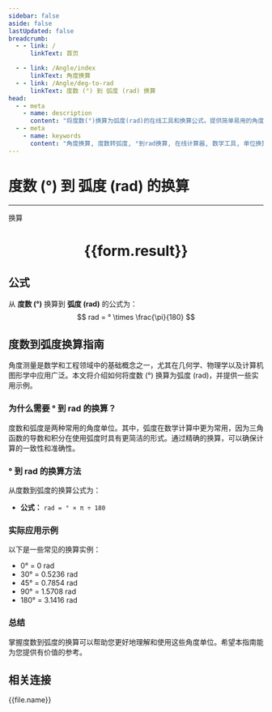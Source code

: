 ```yaml
---
sidebar: false
aside: false
lastUpdated: false
breadcrumb:
  - - link: /
      linkText: 首页

  - - link: /Angle/index
      linkText: 角度换算
  - - link: /Angle/deg-to-rad
      linkText: 度数 (°) 到 弧度 (rad) 换算
head:
  - - meta
    - name: description
      content: "将度数(°)换算为弧度(rad)的在线工具和换算公式。提供简单易用的角度单位换算计算器。"
  - - meta
    - name: keywords
      content: "角度换算, 度数转弧度, °到rad换算, 在线计算器, 数学工具, 单位换算"
---
```

# 度数 (°) 到 弧度 (rad) 的换算
---
<script setup>
import { onMounted, reactive, inject, ref } from 'vue'
import { NButton, NForm, NFormItem, NInput, NInputNumber, NSelect, NCard, useMessage,NGrid ,NGi } from 'naive-ui'
import { defineClientComponent } from 'vitepress'
import { Angle } from '../../files';
const convert = inject('convert')

const form = reactive({
  number: null,
  result: '',
})

const convertHandler = () => {
  if (form.number !== null && !isNaN(form.number)) {
    const convertedValue = parseFloat(form.number) * Math.PI / 180
    form.result = `${form.number}° = ${convertedValue.toFixed(4)}rad`
  } else {
    form.result = '请输入有效的数值。'
  }
}
</script>

<n-form size="large" :model="form">
  <n-form-item label="度数 (°)">
    <n-input-number v-model:value="form.number" placeholder="输入度数" style="width: 100%" />
  </n-form-item>
  <n-form-item>
    <n-button type="info" @click="convertHandler" block>换算</n-button>
  </n-form-item>
</n-form>

<n-card  embedded :bordered="false" hoverable>
  <div  style="text-align:center">
    <h1>{{form.result}}</h1>
  </div>
</n-card>

## 公式

从 **度数 (°)** 换算到 **弧度 (rad)** 的公式为：
$$ rad = ° \times \frac{\pi}{180} $$

## 度数到弧度换算指南

角度测量是数学和工程领域中的基础概念之一，尤其在几何学、物理学以及计算机图形学中应用广泛。本文将介绍如何将度数 (°) 换算为弧度 (rad)，并提供一些实用示例。

### 为什么需要 ° 到 rad 的换算？

度数和弧度是两种常用的角度单位。其中，弧度在数学计算中更为常用，因为三角函数的导数和积分在使用弧度时具有更简洁的形式。通过精确的换算，可以确保计算的一致性和准确性。

### ° 到 rad 的换算方法

从度数到弧度的换算公式为：

- **公式：** `rad = ° × π ÷ 180`

### 实际应用示例

以下是一些常见的换算实例：

- 0° = 0 rad
- 30° = 0.5236 rad
- 45° = 0.7854 rad
- 90° = 1.5708 rad
- 180° = 3.1416 rad

### 总结

掌握度数到弧度的换算可以帮助您更好地理解和使用这些角度单位。希望本指南能为您提供有价值的参考。

## 相关连接
<n-grid x-gap="12" :cols="2">
  <n-gi v-for="(file, index) in Angle" :key="index">
    <n-button
      text
      tag="a"
      :href="file.path"
      type="info"
    >
      {{file.name}}
    </n-button>
  </n-gi>
</n-grid>